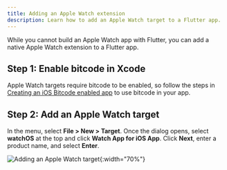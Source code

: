 ```yaml
---
title: Adding an Apple Watch extension
description: Learn how to add an Apple Watch target to a Flutter app.
---
```


While you cannot build an Apple Watch app with Flutter,
you can add a native Apple Watch extension to a Flutter app.

## Step 1: Enable bitcode in Xcode

Apple Watch targets require bitcode to be enabled,
so follow the steps in [Creating an iOS Bitcode enabled app][bitcode]
to use bitcode in your app.

[bitcode]: {{site.repo.flutter}}/wiki/Creating-an-iOS-Bitcode-enabled-app

## Step 2: Add an Apple Watch target

In the menu, select **File > New > Target**.
Once the dialog opens, select **watchOS**
at the top and click **Watch App for iOS App**.
Click **Next**, enter a product name, and select **Enter**.

![Adding an Apple Watch target]({{site.url}}/assets/images/docs/AppleWatchTarget.png){:width="70%"}

